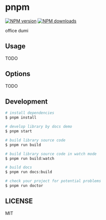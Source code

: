 # pnpm

[![NPM version](https://img.shields.io/npm/v/pnpm.svg?style=flat)](https://npmjs.org/package/pnpm)
[![NPM downloads](http://img.shields.io/npm/dm/pnpm.svg?style=flat)](https://npmjs.org/package/pnpm)

office dumi

## Usage

TODO

## Options

TODO

## Development

```bash
# install dependencies
$ pnpm install

# develop library by docs demo
$ pnpm start

# build library source code
$ pnpm run build

# build library source code in watch mode
$ pnpm run build:watch

# build docs
$ pnpm run docs:build

# check your project for potential problems
$ pnpm run doctor
```

## LICENSE

MIT
